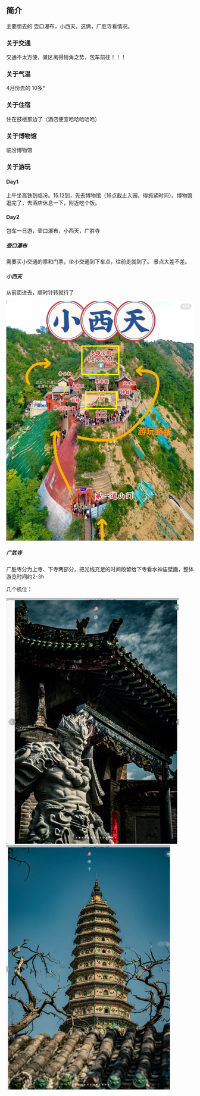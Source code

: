 ## 简介

主要想去的 壶口瀑布，小西天，这俩，广胜寺看情况。

### 关于交通

交通不太方便，景区离得犄角之势，包车前往！！！



### 关于气温

4月份去的  10多°

### 关于住宿

住在鼓楼那边了（酒店便宜哈哈哈哈哈）

### 关于博物馆

临汾博物馆



### 关于游玩



#### Day1

上午坐高铁到临汾。15.12到，先去博物馆（16点截止入园，得抓紧时间）。博物馆逛完了，去酒店休息一下，附近吃个饭。



#### Day2

包车一日游，壶口瀑布，小西天，广胜寺



##### 壶口瀑布

需要买小交通的票和门票，坐小交通到下车点，往前走就到了。 景点大差不差。



##### 小西天

从前面进去，顺时针转就行了

<img src="../img/临汾/image-20250402231212252.png" alt="image-20250402231212252" style="zoom:80%;" />





##### 广胜寺

广胜寺分为上寺、下寺两部分，把光线充足的时间段留给下寺看水神庙壁画，整体游览时间约2-3h

几个机位：

<img src="../img/临汾/image-20250402234558530.png" alt="image-20250402234558530" style="zoom:67%;" />

<img src="../img/临汾/image-20250402234619629.png" alt="image-20250402234619629" style="zoom:67%;" />



